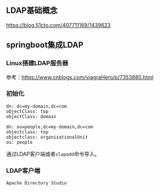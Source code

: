 ## LDAP基础概念

https://blog.51cto.com/407711169/1439623

## springboot集成LDAP

### Linux搭建LDAP服务器

参考：https://www.cnblogs.com/viagraHero/p/7353880.html

### 初始化

```
dn: dc=my-domain,dc=com
objectClass: top
objectClass: domain

dn: ou=people,dc=my-domain,dc=com
objectclass: top
objectclass: organizationalUnit
ou: people
```

通过LDAP客户端或者`slapadd`命令导入。

### LDAP客户端

`Apache Directory Studio`